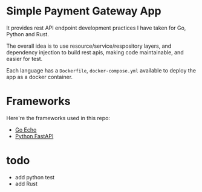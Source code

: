 # Simple Payment Gateway App

It provides rest API endpoint development practices I have taken for Go, Python and Rust.

The overall idea is to use resource/service/respository layers, and dependency injection to build rest apis, making code maintainable, and easier for test.

Each language has a `Dockerfile`, `docker-compose.yml` available to deploy the app as a docker container.

# Frameworks

Here're the frameworks used in this repo:

- [Go Echo](https://github.com/labstack/echo)
- [Python FastAPI](https://github.com/tiangolo/fastapi)

# todo

- add python test
- add Rust
